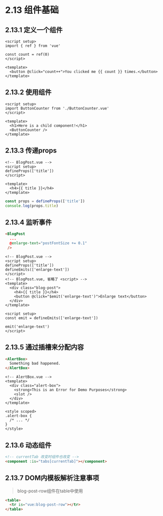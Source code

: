 # 2.13 组件基础

## 2.13.1 定义一个组件

```vue
<script setup>
import { ref } from 'vue'

const count = ref(0)
</script>

<template>
  <button @click="count++">You clicked me {{ count }} times.</button>
</template>
````

## 2.13.2 使用组件

```vue
<script setup>
import ButtonCounter from './ButtonCounter.vue'
</script>

<template>
  <h1>Here is a child component!</h1>
  <ButtonCounter />
</template>
```

## 2.13.3 传递props

```vue
<!-- BlogPost.vue -->
<script setup>
defineProps(['title'])
</script>

<template>
  <h4>{{ title }}</h4>
</template>
```

```js
const props = defineProps(['title'])
console.log(props.title)
```

## 2.13.4 监听事件

```html
<BlogPost
  ...
  @enlarge-text="postFontSize += 0.1"
 />
```

```vue
<!-- BlogPost.vue -->
<script setup>
defineProps(['title'])
defineEmits(['enlarge-text'])
</script>
<!-- BlogPost.vue, 省略了 <script> -->
<template>
  <div class="blog-post">
    <h4>{{ title }}</h4>
    <button @click="$emit('enlarge-text')">Enlarge text</button>
  </div>
</template>
```

```vue
<script setup>
const emit = defineEmits(['enlarge-text'])

emit('enlarge-text')
</script>
```

## 2.13.5 通过插槽来分配内容

```html
<AlertBox>
  Something bad happened.
</AlertBox>
```

```vue
<!-- AlertBox.vue -->
<template>
  <div class="alert-box">
    <strong>This is an Error for Demo Purposes</strong>
    <slot />
  </div>
</template>

<style scoped>
.alert-box {
  /* ... */
}
</style>
```

## 2.13.6 动态组件

```html
<!-- currentTab 改变时组件也改变 -->
<component :is="tabs[currentTab]"></component>
```

## 2.13.7 DOM内模板解析注意事项

> blog-post-row组件在table中使用

```html
<table>
  <tr is="vue:blog-post-row"></tr>
</table>
```
